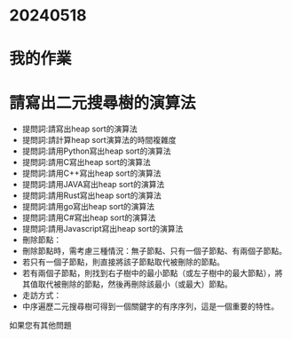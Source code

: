 # 20240518
# 我的作業
# 請寫出二元搜尋樹的演算法
- 提問詞:請寫出heap sort的演算法
- 提問詞:請計算heap sort演算法的時間複雜度
- 提問詞:請用Python寫出heap sort的演算法
- 提問詞:請用C寫出heap sort的演算法
- 提問詞:請用C++寫出heap sort的演算法
- 提問詞:請用JAVA寫出heap sort的演算法
- 提問詞:請用Rust寫出heap sort的演算法
- 提問詞:請用go寫出heap sort的演算法
- 提問詞:請用C#寫出heap sort的演算法
- 提問詞:請用Javascript寫出heap sort的演算法
- 刪除節點：
- 刪除節點時，需考慮三種情況：無子節點、只有一個子節點、有兩個子節點。
- 若只有一個子節點，則直接將該子節點取代被刪除的節點。
- 若有兩個子節點，則找到右子樹中的最小節點（或左子樹中的最大節點），將其值取代被刪除的節點，然後再刪除該最小（或最大）節點。
- 走訪方式：
- 中序遍歷二元搜尋樹可得到一個關鍵字的有序序列，這是一個重要的特性。

如果您有其他問題




